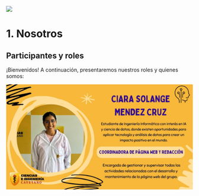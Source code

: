 ![](https://github.com/Kato7w7/Fundamento-Grupo_5/blob/main/FdD/Imagenes/Presentación.jpg)

<h1>1. Nosotros</h1>
<h2>Participantes y roles</h2>
<p>¡Bienvenidos! A continuación, presentaremos nuestros roles y quienes somos:</p>

![](https://github.com/Kato7w7/Fundamento-Grupo_5/blob/main/FdD/Imagenes/Ciara.jpg)
